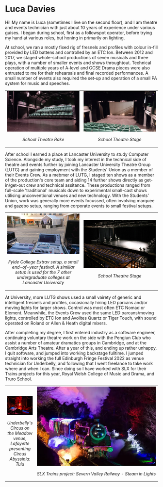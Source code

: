 # Luca Davies

Hi! My name is Luca (sometimes I live on the second floor), and I am theatre and events technician with just about 10 years of experience under various guises. I began during school, first as a followspot operator, before trying my hand at various roles, but honing in primarily on lighting.

At school, we ran a mostly fixed rig of fresnels and profiles with colour in-fill provided by LED battens and controlled by an ETC Ion. Between 2012 and 2017, we staged whole-school productions of seven musicals and three plays, with a number of smaller events and shows throughtout. Technical operation of multiple years of A-level and GCSE Drama pieces were also entrusted to me for their rehearsals and final recorded performances. A small number of events also required the set-up and operation of a small PA system for music and speeches.

<table>
  <tr>
    <td width="40%">
      <img src="https://github.com/lucadavies/Technician/blob/main/Images/Neuadd-1.jpg" alt="School theatre rake" width="*"/>
      <p align="center"><i>School Theatre Rake</i></p>
    </td>
    <td width="40%" >
      <img src="https://github.com/lucadavies/Technician/blob/main/Images/Neuadd-2.jpg" alt="School theatre rake" width="*"/>
      <p align="center"><i>School Theatre Stage</i></p>
    </td>
  </tr>
</table>

After school I earned a place at Lancaster University to study Computer Science. Alongside my study, I took my interest in the technical side of theatre and events further by joining Lancaster University Theatre Group (LUTG) and gaining employment with the Students' Union as a member of their Events Crew. As a mebmer of LUTG, I staged ten shows as a member of the production's core team and aiding 14 further shows directly as get-in/get-out crew and technical assitance. These productions ranged from full-scale 'traditional' musicals down to experimental small-cast shows utilising unconventional venues and new technology. With the Students' Union, work was generally more events focussed, often involving marquee and gazebo setup, ranging from corporate events to small festival setups.

<table>
  <tr>
    <td width="40%">
      <img src="https://github.com/lucadavies/Technician/blob/main/Images/SUCrew-1.jpg" alt="Fylde College Extrav" width="*"/>
      <p align="center"><i>Fylde College Extrav setup, a small end-of-year festival. A similiar setup is used for the 7 other undergraduate colleges at Lancaster University</i></p>
    </td>
    <td width="40%" >
      <img src="https://github.com/lucadavies/Technician/blob/main/Images/Nuff.jpg" alt="Nuffield theatre, venue for LUTG's large shows" width="*"/>
      <p align="center"><i>School Theatre Stage</i></p>
    </td>
  </tr>
</table>

At University, more LUTG shows used a small vairety of generic and intelligent fresnels and profiles, occasionally hiring LED parcans and/or moving lights for larger shows. Control was most often ETC Nomad or Element. Meanwhile, the Events Crew used the same LED parcans/moving lights, controlled by ETC Ion and Avolites Quartz or Tiger Touch, with sound operated on Roland or Allen & Heath digital mixers.

After completing my degree, I first entered industry as a software engineer, continuing voluntary theatre work on the side with the Pengiun Club who assist a number of  amateur dramatics groups in Cambridge, and at the Cambridge Arts Theatre. After a year of this, and ending up rather unhappy, I quit software, and jumped into working backstage fulltime. I jumped straight into working the full Edinburgh Fringe Festival 2022 as venue technician for Underbelly, and following that I went freelance to take work where and when I can. Since doing so I have worked with SLX for their Trains projects for this year, Royal Welsh College of Music and Drama, and Truro School.

<table>
  <tr>
    <td width="2em">
      <img src="https://github.com/lucadavies/Technician/blob/main/Images/Fringe-2.jpg" alt="Underbelly's Circus on the Meadow venue, Lafayette presenting Circus Abyssinia: Tulu" width="*"/>
      <p align="center"><i>Underbelly's Circus on the Meadow venue, Lafayette presenting Circus Abyssinia: Tulu</i></p>
    </td>
    <td>
      <img src="https://github.com/lucadavies/Technician/blob/main/Images/Trains-1.jpg" alt="SLX Trains project: Severn Valley Railway - Steam in Lights" width="*"/>
      <p align="center"><i>SLX Trains project: Severn Valley Railway - Steam in Lights</i></p>
    </td>
  </tr>
</table>

